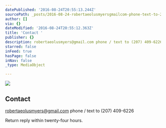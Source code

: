 ```yaml
---
datePublished: '2016-08-24T20:55:13.244Z'
sourcePath: _posts/2016-08-24-robertaeolusmyersgmailcom-phone-text-to-207-409-6226.md
author: []
via: {}
dateModified: '2016-08-24T20:55:12.363Z'
title: 'Contact '
publisher: {}
description: robertaeolusmyers@gmail.com phone / text to (207) 409-6226
starred: false
inFeed: true
hasPage: false
inNav: false
_type: MediaObject

---
```

![](https://the-grid-user-content.s3-us-west-2.amazonaws.com/a94f1d6a-d5b7-4d96-824f-cc71f49ac7d4.jpg)

## Contact 

[robertaeolusmyers@gmail.com][0] phone / text to (207) 409-6226

Return reply within twenty-four hours. 

[0]: http://robertmyerslcpc@gmail.com/ "email"